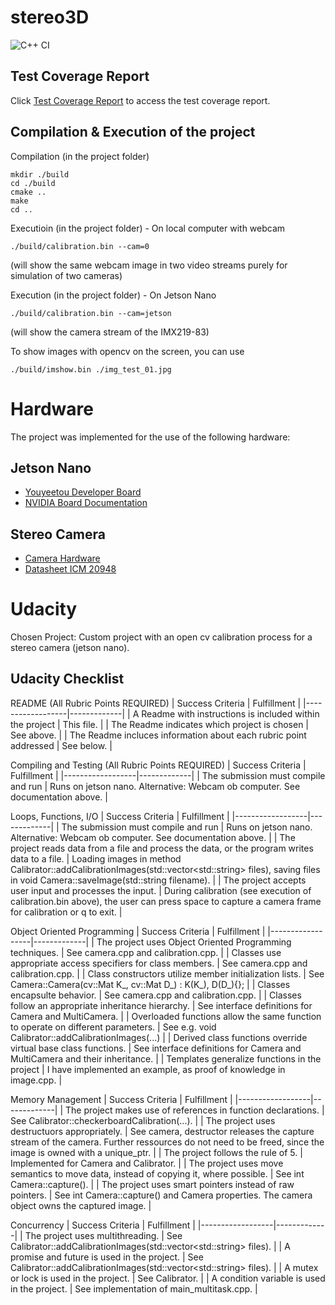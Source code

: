 # stereo3D

![C++ CI](https://github.com/graebe/stereo3D/workflows/C++%20CI/badge.svg)

## Test Coverage Report
Click [Test Coverage Report](https://graebe.github.io/stereo3d/) to access the test coverage report.

## Compilation & Execution of the project

Compilation (in the project folder)
```
mkdir ./build
cd ./build
cmake ..
make
cd ..
```

Executioin (in the project folder) - On local computer with webcam
```
./build/calibration.bin --cam=0
```
(will show the same webcam image in two video streams purely for simulation of two cameras)


Execution (in the project folder) - On Jetson Nano
```
./build/calibration.bin --cam=jetson
```
(will show the camera stream of the IMX219-83)

To show images with opencv on the screen, you can use
```
./build/imshow.bin ./img_test_01.jpg
```

# Hardware

The project was implemented for the use of the following hardware:
## Jetson Nano
- [Youyeetou Developer Board](https://www.youyeetoo.com/products/subkit-nano-kit-new-nvidia-jetson-nano-b01-develop-kit-version-linux-demo-board-deep-learning-ai-development-board-platform?VariantsId=10564)
- [NVIDIA Board Documentation](https://developer.download.nvidia.com/assets/embedded/secure/jetson/Nano/docs/SP-09732-001_v1.1.pdf?c3FtYvv4EL6RsdZGTorQcMFfUhYwAfFfiXUZaUWWFAuoLkbt80nvOGVsobp9agFTPMDcqa_71oQHeeNjXiPsSNrlK63eZuTxqtPmF_ptI_7FtkGTR3v8gwr_8cWALD9OLs4K8apzEQwSI0uEICKq8wI5r79wnXyCsPPe7A==&t=eyJscyI6ImdzZW8iLCJsc2QiOiJodHRwczovL3d3dy5nb29nbGUuY29tLyJ9)
## Stereo Camera
- [Camera Hardware](https://www.waveshare.com/wiki/IMX219-83_Stereo_Camera)
- [Datasheet ICM 20948](https://www.waveshare.com/w/upload/1/18/DS-000189-ICM-20948-v1.3.pdf)


# Udacity

Chosen Project:
Custom project with an open cv calibration process for a stereo camera (jetson nano).
## Udacity Checklist

README (All Rubric Points REQUIRED)
| Success Criteria | Fulfillment |
|------------------|-------------|
| A Readme with instructions is included within the project | This file. |
| The Readme indicates which project is chosen | See above. |
| The Readme incluces information about each rubric point addressed | See below. |

Compiling and Testing (All Rubric Points REQUIRED)
| Success Criteria | Fulfillment |
|------------------|-------------|
| The submission must compile and run | Runs on jetson nano. Alternative: Webcam ob computer. See documentation above. |

Loops, Functions, I/O
| Success Criteria | Fulfillment |
|------------------|-------------|
| The submission must compile and run | Runs on jetson nano. Alternative: Webcam ob computer. See documentation above. |
| The project reads data from a file and process the data, or the program writes data to a file. | Loading images in method Calibrator::addCalibrationImages(std::vector\<std::string\> files), saving files in void Camera::saveImage(std::string filename). |
| The project accepts user input and processes the input. | During calibration (see execution of calibration.bin above), the user can press space to capture a camera frame for calibration or q to exit. |

Object Oriented Programming
| Success Criteria | Fulfillment |
|------------------|-------------|
| The project uses Object Oriented Programming techniques. | See camera.cpp and calibration.cpp. |
| Classes use appropriate access specifiers for class members. | See camera.cpp and calibration.cpp. |
| Class constructors utilize member initialization lists. | See Camera::Camera(cv::Mat K_, cv::Mat D_) : K(K_), D(D_){}; |
| Classes encapsulte behavior. | See camera.cpp and calibration.cpp. |
| Classes follow an appropriate inheritance hierarchy. | See interface definitions for Camera and MultiCamera. |
| Overloaded functions allow the same function to operate on different parameters. | See e.g. void Calibrator::addCalibrationImages(...) |
| Derived class functions override virtual base class functions. | See interface definitions for Camera and MultiCamera and their inheritance. |
| Templates generalize functions in the project | I have implemented an example, as proof of knowledge in image.cpp. |

Memory Management
| Success Criteria | Fulfillment |
|------------------|-------------|
| The project makes use of references in function declarations. | See Calibrator::checkerboardCalibration(...). |
| The project uses destructuors appropriately. | See camera, destructor releases the capture stream of the camera. Further ressources do not need to be freed, since the image is owned with a unique_ptr. |
| The project follows the rule of 5. | Implemented for Camera and Calibrator. |
| The project uses move semantics to move data, instead of copying it, where possible. | See int Camera::capture(). |
| The project uses smart pointers instead of raw pointers. | See int Camera::capture() and Camera properties. The camera object owns the captured image. |

Concurrency
| Success Criteria | Fulfillment |
|------------------|-------------|
| The project uses multithreading. | See Calibrator::addCalibrationImages(std::vector\<std::string\> files). |
| A promise and future is used in the project. | See Calibrator::addCalibrationImages(std::vector\<std::string\> files). |
| A mutex or lock is used in the project. | See Calibrator. |
| A condition variable is used in the project. | See implementation of main_multitask.cpp. |
